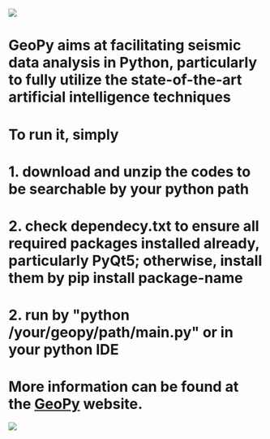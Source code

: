 # ![](https://github.com/geopyteam/geopy/blob/master/logo.png)
# GeoPy aims at facilitating seismic data analysis in Python, particularly to fully utilize the state-of-the-art artificial intelligence techniques
# To run it, simply
#     1. download and unzip the codes to be searchable by your python path
#     2. check dependecy.txt to ensure all required packages installed already, particularly PyQt5; otherwise, install them by pip install package-name
#     2. run by "python /your/geopy/path/main.py" or in your python IDE
# More information can be found at the [GeoPy](https://geopyinfo.wixsite.com/geopy) website.
![](https://github.com/haibindi/geopy/blob/master/snapshot.png)
